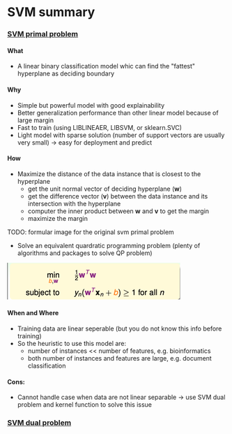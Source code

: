 # SVM summary

### [SVM primal problem](https://www.csie.ntu.edu.tw/~htlin/mooc/doc/201_handout.pdf)
#### What
- A linear binary classification model whic can find the "fattest" hyperplane as deciding boundary
#### Why
- Simple but powerful model with good explainability
- Better generalization performance than other linear model because of large margin
- Fast to train (using LIBLINEAER, LIBSVM, or sklearn.SVC)
- Light model with sparse solution (number of support vectors are usually very small) -> easy for deployment and predict
#### How
- Maximize the distance of the data instance that is closest to the hyperplane 
  - get the unit normal vector of deciding hyperplane (**w**)
  - get the difference vector (**v**) between the data instance and its intersection with the hyperplane
  - computer the inner product between **w** and **v** to get the margin
  - maximize the margin

TODO: formular image for the original svm primal problem

- Solve an equivalent quardratic programming problem (plenty of algorithms and packages to solve QP problem)

![alt_text](https://github.com/WangYuanMike/NTU_ML_Foundation/blob/master/SVM/svm_primal.png)
#### When and Where
- Training data are linear seperable (but you do not know this info before training)
- So the heuristic to use this model are: 
  - number of instances << number of features, e.g. bioinformatics
  - both number of instances and features are large, e.g. document classification
#### Cons:
- Cannot handle case when data are not linear separable -> use SVM dual problem and kernel function to solve this issue

### [SVM dual problem](https://www.csie.ntu.edu.tw/~htlin/mooc/doc/202_handout.pdf)

